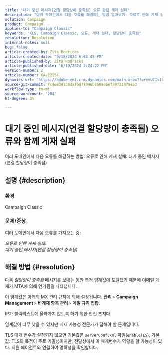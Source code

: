 ```yaml
---
title: "대기 중인 메시지(연결 할당량이 충족됨) 오류 관련 게재 실패"
description: "여러 도메인에서 다음 오류를 해결하는 방법 알아보기: 오류로 인해 게재 실패: 대기 중인 메시지(연결 할당량이 충족됨)."
solution: Campaign
product: Campaign
applies-to: "Campaign Classic"
keywords: "KCS, Campaign Classic, 오류, 게재 실패, 할당량이 충족됨"
resolution: Resolution
internal-notes: null
bug: false
article-created-by: Zita Rodricks
article-created-date: "6/18/2024 6:03:45 PM"
article-published-by: Zita Rodricks
article-published-date: "6/19/2024 3:24:22 PM"
version-number: 2
article-number: KA-22154
dynamics-url: "https://adobe-ent.crm.dynamics.com/main.aspx?forceUCI=1&pagetype=entityrecord&etn=knowledgearticle&id=9db7c814-9d2d-ef11-840a-002248084fbb"
source-git-commit: 7c4e834738daf6d77046b8b09ebefa9f31479853
workflow-type: tm+mt
source-wordcount: '204'
ht-degree: 3%

---
```


# 대기 중인 메시지(연결 할당량이 충족됨) 오류와 함께 게재 실패


여러 도메인에서 다음 오류를 해결하는 방법: 오류로 인해 게재 실패: 대기 중인 메시지(연결 할당량이 충족됨)

## 설명 {#description}


### <b>환경</b>

Campaign Classic



### <b>문제/증상</b>

여러 도메인에서 다음 오류를 가져오는 중:

*오류로 인해 게재 실패:
<br>대기 중인 메시지(연결 할당량이 충족됨)*


## 해결 방법 {#resolution}


다음 *할당량이 충족됨* 메시지를 보내는 동안 특정 임계값에 도달했기 때문에 이메일 게재가 MTA에 의해 연기됨을 나타냅니다.

이 임계값은 아래의 MX 관리 규칙에 의해 설정됩니다. <b>관리</b> `>`  <b>Campaign Management </b>`>`  <b>비게재 항목 관리 </b>`>`  <b>메일 규칙 집합</b>.

IP가 블랙리스트에 올라가지 않도록 하기 위한 안전 조치다.

임계값이 너무 낮을 수 있지만 게재 가능성 전문가가 답해야 할 문제입니다.

TLS 매개 변수가 설정되지 않으면 기본값은 `serverConf.xml` 파일(`enableTLS`), 기본값: TLS의 목적이 주로 기밀성이지만, 전달성에서 이 매개변수가 역할을 할 가능성이 있다. 지원 에이전트와 연결하여 명확성을 확인합니다.
